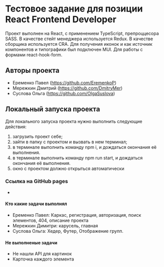 # Тестовое задание для позиции React Frontend Developer

Проект выполнен на React, с применением TypeScript, препроццесора SASS. В качестве стейт менеджера используется Redux. В качестве сборщика используется CRA. Для получения иконок и как источник компонентов и типографики был подключен MUI. Для работы с формами react-hook-form.

## Авторы проекта 
- Еременко Павел (https://github.com/EremenkoP)
- Мережкин Дмитрий  (https://github.com/DmitryMer)
- Суслова Ольга (https://github.com/OlgaSuslova)

## Локальный запуска проекта

Для локального запуска проекта нужно выполнить следующие действия:
1) загрузить проект себе;
2) зайти в папку с проектом и вызвать в нем терминал;
3) в терминале выполнить команду npm i, и дождаться окончания её выполнения.
4) в терминале выполнить команду npm run start, и дождаться окончания её выполнения.
5) окно с проектом должно открыться автоматически

### Ссылка на GitHub pages
- 

#### Кто какие задачи выполнял
- Еременко Павел: Каркас, регистрация, авторизация, поиск элементов, 404, описание проекта 
- Мережкин Димитри: карусель, главная
- Суслова Ольга: Хедер, Футер, Отображение групп. 

#### Не выполненые задачи

- Не нашли API для картинок
- Карточка каждого элемента